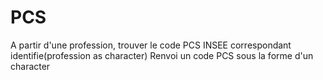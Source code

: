 # PCS
A partir d'une profession, trouver le code PCS INSEE correspondant
identifie(profession as character)
Renvoi un code PCS sous la forme d'un character
